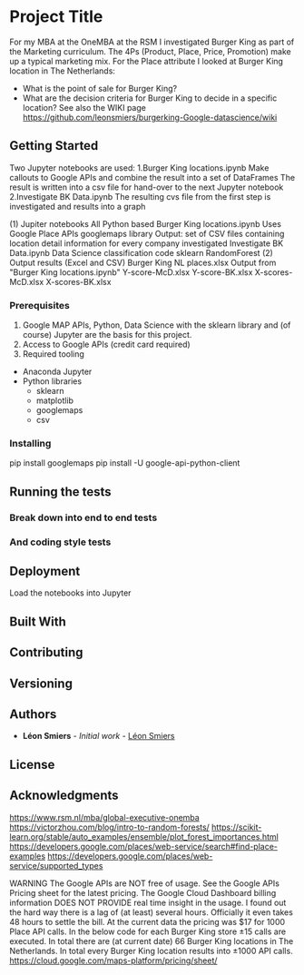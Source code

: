 # Project Title

For my MBA at the OneMBA at the RSM I investigated Burger King as part of the Marketing curriculum.
The 4Ps (Product, Place, Price, Promotion) make up a typical marketing mix. For the Place attribute I looked at Burger King location in The Netherlands:
- What is the point of sale for Burger King?
- What are the decision criteria for Burger King to decide in a specific location?
See also the WIKI page https://github.com/leonsmiers/burgerking-Google-datascience/wiki

## Getting Started
Two Jupyter notebooks are used:
1.Burger King locations.ipynb
  Make callouts to Google APIs and combine the result into a set of DataFrames
  The result is written into a csv file for hand-over to the next Jupyter notebook
2.Investigate BK Data.ipynb
  The resulting cvs file from the first step is investigated and results into a graph

(1) Jupiter notebooks
  All Python based
  Burger King locations.ipynb Uses Google Place APIs googlemaps library Output: set of CSV files containing location detail information for every company investigated
  Investigate BK Data.ipynb Data Science classification code sklearn RandomForest
(2) Output results (Excel and CSV)
  Burger King NL places.xlsx
  Output from "Burger King locations.ipynb" Y-score-McD.xlsx Y-score-BK.xlsx X-scores-McD.xlsx X-scores-BK.xlsx

### Prerequisites
1. Google MAP APIs, Python, Data Science with the sklearn library and (of course) Jupyter are the basis for this project.
2. Access to Google APIs (credit card required)
3. Required tooling
- Anaconda Jupyter
- Python libraries
  - sklearn
  - matplotlib
  - googlemaps
  - csv

### Installing
pip install googlemaps
pip install -U google-api-python-client

## Running the tests


### Break down into end to end tests


### And coding style tests


## Deployment

Load the notebooks into Jupyter

## Built With

## Contributing


## Versioning


## Authors

* **Léon Smiers** - *Initial work* - [Léon Smiers](https://github.com/leonsmiers)


## License



## Acknowledgments
https://www.rsm.nl/mba/global-executive-onemba
https://victorzhou.com/blog/intro-to-random-forests/
https://scikit-learn.org/stable/auto_examples/ensemble/plot_forest_importances.html
https://developers.google.com/places/web-service/search#find-place-examples
https://developers.google.com/places/web-service/supported_types

WARNING
The Google APIs are NOT free of usage. See the Google APIs Pricing sheet for the latest pricing.
The Google Cloud Dashboard billing information DOES NOT PROVIDE real time insight in the usage. I found out the hard way there is a lag of (at least) several hours. Officially it even takes 48 hours to settle the bill.
At the current data the pricing was $17 for 1000 Place API calls. In the below code for each Burger King store ±15 calls are executed. In total there are (at current date) 66 Burger King locations in The Netherlands. In total every Burger King location results into ±1000 API calls.
https://cloud.google.com/maps-platform/pricing/sheet/
